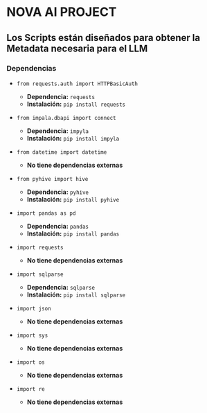# **NOVA AI PROJECT**

## **Los Scripts están diseñados para obtener la Metadata necesaria para el LLM**


### Dependencias
- `from requests.auth import HTTPBasicAuth`
  - **Dependencia:** `requests`
  - **Instalación:** `pip install requests`

- `from impala.dbapi import connect`
  - **Dependencia:** `impyla`
  - **Instalación:** `pip install impyla`

- `from datetime import datetime`
  - **No tiene dependencias externas**

- `from pyhive import hive`
  - **Dependencia:** `pyhive`
  - **Instalación:** `pip install pyhive`

- `import pandas as pd`
  - **Dependencia:** `pandas`
  - **Instalación:** `pip install pandas`

- `import requests`
  - **No tiene dependencias externas**

- `import sqlparse`
  - **Dependencia:** `sqlparse`
  - **Instalación:** `pip install sqlparse`

- `import json`
  - **No tiene dependencias externas**

- `import sys`
  - **No tiene dependencias externas**

- `import os`
  - **No tiene dependencias externas**

- `import re`
  - **No tiene dependencias externas**
